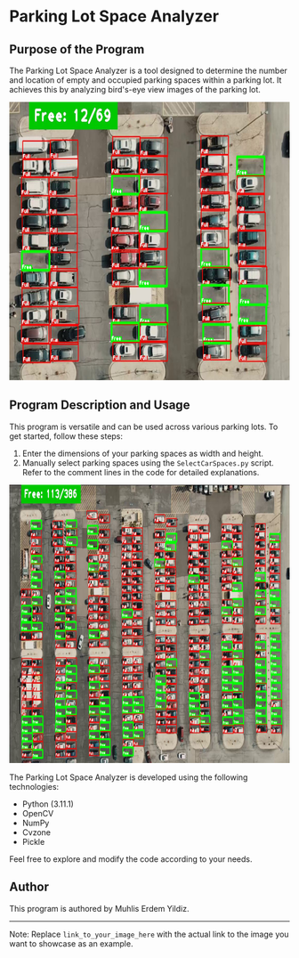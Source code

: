 # Parking Lot Space Analyzer

## Purpose of the Program

The Parking Lot Space Analyzer is a tool designed to determine the number and location of empty and occupied parking spaces within a parking lot. It achieves this by analyzing bird's-eye view images of the parking lot.

<img src="https://github.com/Meiji-Y/Parking_Space_Controller/blob/main/Example_1.JPG" width="700" height="500">

## Program Description and Usage

This program is versatile and can be used across various parking lots. To get started, follow these steps:

1. Enter the dimensions of your parking spaces as width and height.
2. Manually select parking spaces using the `SelectCarSpaces.py` script. Refer to the comment lines in the code for detailed explanations.

<img src="https://github.com/Meiji-Y/Parking_Space_Controller/blob/main/Example_2.JPG" width="700" height="500">

The Parking Lot Space Analyzer is developed using the following technologies:

- Python (3.11.1)
- OpenCV
- NumPy
- Cvzone
- Pickle

Feel free to explore and modify the code according to your needs.

## Author

This program is authored by Muhlis Erdem Yildiz.

---
Note: Replace `link_to_your_image_here` with the actual link to the image you want to showcase as an example.
